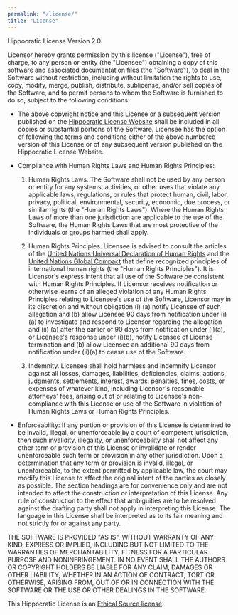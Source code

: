 ```yaml
---
permalink: "/license/"
title: "License"
---
```


Hippocratic License Version 2.0.  

Licensor hereby grants permission by this license ("License"), free of charge,
to any person or entity (the "Licensee") obtaining a copy of this software and
associated documentation files (the "Software"), to deal in the Software without
restriction, including without limitation the rights to use, copy, modify,
merge, publish, distribute, sublicense, and/or sell copies of the Software, and
to permit persons to whom the Software is furnished to do so, subject to the
following conditions:

* The above copyright notice and this License or a subsequent version published
  on the [Hippocratic License Website](https://firstdonoharm.dev/) shall be
  included in all copies or substantial portions of the Software. Licensee has
  the option of following the terms and conditions either of the above numbered
  version of this License or of any subsequent version published on the
  Hippocratic License Website.

* Compliance with Human Rights Laws and Human Rights Principles:

  1. Human Rights Laws. The Software shall not be used by any person or entity
  for any systems, activities, or other uses that violate any applicable laws,
  regulations, or rules that protect human, civil, labor, privacy, political,
  environmental, security, economic, due process, or similar rights (the "Human
  Rights Laws"). Where the Human Rights Laws of more than one jurisdiction are
  applicable to the use of the Software, the Human Rights Laws that are most
  protective of the individuals or groups harmed shall apply.

  2. Human Rights Principles. Licensee is advised to consult the articles of the
  [United Nations Universal Declaration of Human
  Rights](https://www.un.org/en/universal-declaration-human-rights/) and the
  [United Nations Global
  Compact](https://www.unglobalcompact.org/what-is-gc/mission/principles) that
  define recognized principles of international human rights (the "Human Rights
  Principles"). It is Licensor's express intent that all use of the Software be
  consistent with Human Rights Principles. If Licensor receives notification or
  otherwise learns of an alleged violation of any Human Rights Principles
  relating to Licensee's use of the Software, Licensor may in its discretion and
  without obligation (i) (a) notify Licensee of such allegation and (b) allow
  Licensee 90 days from notification under (i)(a) to investigate and respond to
  Licensor regarding the allegation and (ii) (a) after the earlier of 90 days
  from notification under (i)(a), or Licensee's response under (i)(b), notify
  Licensee of License termination and (b) allow Licensee an additional 90 days
  from notification under (ii)(a) to cease use of the Software.

  3. Indemnity. Licensee shall hold harmless and indemnify Licensor against all
  losses, damages, liabilities, deficiencies, claims, actions, judgments,
  settlements, interest, awards, penalties, fines, costs, or expenses of
  whatever kind, including Licensor's reasonable attorneys' fees, arising out of
  or relating to Licensee's non-compliance with this License or use of the
  Software in violation of Human Rights Laws or Human Rights Principles.

* Enforceability: If any portion or provision of this License is determined to
  be invalid, illegal, or unenforceable by a court of competent jurisdiction,
  then such invalidity, illegality, or unenforceability shall not affect any
  other term or provision of this License or invalidate or render unenforceable
  such term or provision in any other jurisdiction. Upon a determination that
  any term or provision is invalid, illegal, or unenforceable, to the extent
  permitted by applicable law, the court may modify this License to affect the
  original intent of the parties as closely as possible. The section headings
  are for convenience only and are not intended to affect the construction or
  interpretation of this License. Any rule of construction to the effect that
  ambiguities are to be resolved against the drafting party shall not apply in
  interpreting this License. The language in this License shall be interpreted
  as to its fair meaning and not strictly for or against any party.

THE SOFTWARE IS PROVIDED "AS IS", WITHOUT WARRANTY OF ANY KIND, EXPRESS OR
IMPLIED, INCLUDING BUT NOT LIMITED TO THE WARRANTIES OF MERCHANTABILITY, FITNESS
FOR A PARTICULAR PURPOSE AND NONINFRINGEMENT. IN NO EVENT SHALL THE AUTHORS OR
COPYRIGHT HOLDERS BE LIABLE FOR ANY CLAIM, DAMAGES OR OTHER LIABILITY, WHETHER
IN AN ACTION OF CONTRACT, TORT OR OTHERWISE, ARISING FROM, OUT OF OR IN
CONNECTION WITH THE SOFTWARE OR THE USE OR OTHER DEALINGS IN THE SOFTWARE.

This Hippocratic License is an [Ethical Source license](https://ethicalsource.dev).
